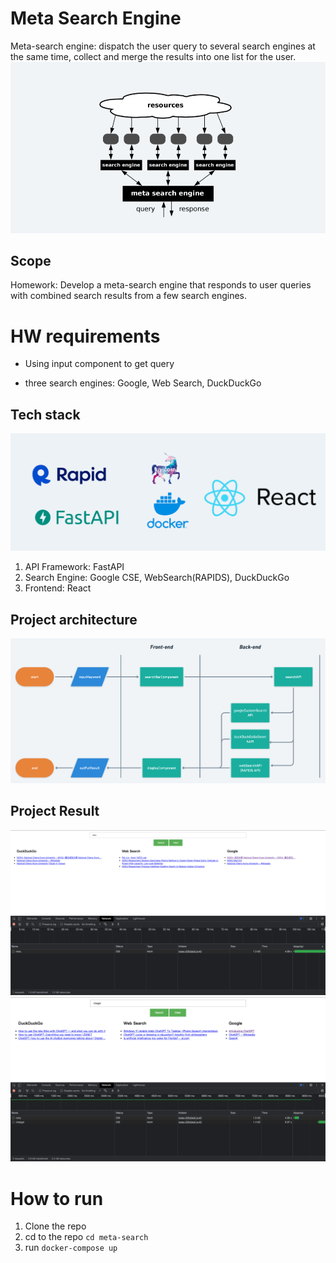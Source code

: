# Meta Search Engine
Meta-search engine: dispatch the user query to several search engines at the same time, collect and merge the results into one list for the user.
![Meta Search Engine](/images/what's-meta-search-engine.png)
## Scope
Homework: Develop a meta-search engine that responds to user queries with combined search results from a few search engines.

# HW requirements

- Using input component to get  query
 
- three search engines: Google, Web Search, DuckDuckGo

## Tech stack
![Tech stack](./images/tech-stack.png)
1. API Framework: FastAPI
2. Search Engine: Google CSE, WebSearch(RAPIDS), DuckDuckGo
3. Frontend: React


## Project architecture
![Project architecture](./images/HW-2-flowchart.png)

## Project Result
![Search by keyword 'ncku'](./images/wrdu-hw-2-result-1.png)
![Search by keyword 'chatgpt'](./images/wrdu-hw-2-result-2.png)

# How to run
1. Clone the repo
2. cd to the repo `cd meta-search`
3. run `docker-compose up`